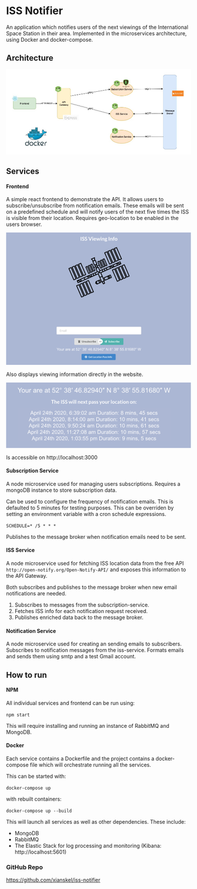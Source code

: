 # ISS Notifier

An application which notifies users of the next viewings of the International Space Station in their area. Implemented in the microservices architecture, using Docker and docker-compose.

## Architecture

![](images/iss-architecture.jpg)

## Services

#### Frontend

A simple react frontend to demonstrate the API. It allows users to subscribe/unsubscribe from notification emails. These emails will be sent on a predefined schedule and will notify users of the next five times the ISS is visible from their location. Requires geo-location to be enabled in the users browser.

![](images/frontend-1.png)

Also displays viewing information directly in the website.

![](images/frontend-2.png)

Is accessible on http://localhost:3000

#### Subscription Service

A node microservice used for managing users subscriptions.
Requires a mongoDB instance to store subscription data.

Can be used to configure the frequency of notification emails. This is defaulted to 5 minutes for testing purposes. This can be overriden by setting an environment variable with a cron schedule expressions.

`SCHEDULE=* /5 * * *`

Publishes to the message broker when notification emails need to be sent.

#### ISS Service

A node microservice used for fetching ISS location data from the free API `http://open-notify.org/Open-Notify-API/` and exposes this information to the API Gateway.

Both subscribes and publishes to the message broker when new email notifications are needed.

1. Subscribes to messages from the subscription-service.
2. Fetches ISS info for each notification request received.
3. Publishes enriched data back to the message broker.

#### Notification Service

A node microservice used for creating an sending emails to subscribers.
Subscribes to notification messages from the iss-service.
Formats emails and sends them using smtp and a test Gmail account.

## How to run

#### NPM

All individual services and frontend can be run using:

`npm start`

This will require installing and running an instance of RabbitMQ and MongoDB.

#### Docker

Each service contains a Dockerfile and the project contains a docker-compose file which will orchestrate running all the services.

This can be started with:

`docker-compose up`

with rebuilt containers:

`docker-compose up --build`

This will launch all services as well as other dependencies. These include:

- MongoDB
- RabbitMQ
- The Elastic Stack for log processing and monitoring (Kibana: http://localhost:5601)

### GitHub Repo

https://github.com/xianskel/iss-notifier
